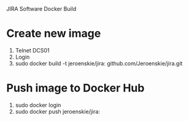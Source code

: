 JIRA Software Docker Build

#	Create new image
1.	Telnet DCS01
2.	Login
3.	sudo docker build -t jeroenskie/jira:<version nr> github.com/Jeroenskie/jira.git

#	Push image to Docker Hub
1.	sudo docker login
2.	sudo docker push jeroenskie/jira:<version>
